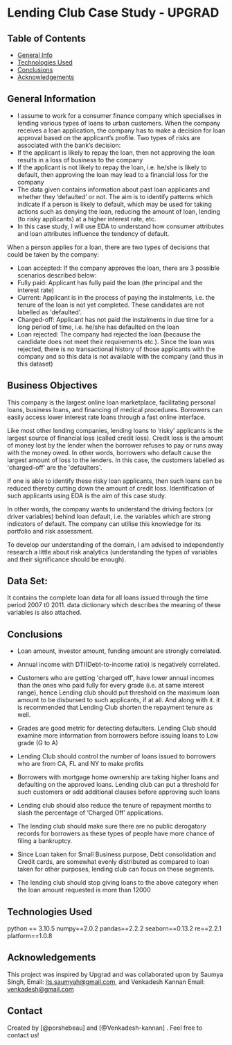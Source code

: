 # Lending Club Case Study - UPGRAD



## Table of Contents
* [General Info](#general-information)
* [Technologies Used](#technologies-used)
* [Conclusions](#conclusions)
* [Acknowledgements](#acknowledgements)

<!-- You can include any other section that is pertinent to your problem -->

## General Information
- I assume to work for a consumer finance company which specialises in lending various types of loans to urban customers. When the company receives a loan application, the company has to make a decision for loan approval based on the applicant’s profile. Two types of risks are associated with the bank’s decision:
-   If the applicant is likely to repay the loan, then not approving the loan results in a loss of business to the company
-   If the applicant is not likely to repay the loan, i.e. he/she is likely to default, then approving the loan may lead to a financial loss for the company
-   The data given contains information about past loan applicants and whether they ‘defaulted’ or not. The aim is to identify patterns which indicate if a person is likely to default, which may be used for taking actions such as denying the loan, reducing the amount of loan, lending (to risky applicants) at a higher interest rate, etc.
-   In this case study, I will use EDA to understand how consumer attributes and loan attributes influence the tendency of default.
    
When a person applies for a loan, there are two types of decisions that could be taken by the company:
  - Loan accepted: If the company approves the loan, there are 3 possible scenarios described below:
  - Fully paid: Applicant has fully paid the loan (the principal and the interest rate)
  - Current: Applicant is in the process of paying the instalments, i.e. the tenure of the loan is not yet completed. These candidates are not labelled as 'defaulted'.
  - Charged-off: Applicant has not paid the instalments in due time for a long period of time, i.e. he/she has defaulted on the loan 
  - Loan rejected: The company had rejected the loan (because the candidate does not meet their requirements etc.). Since the loan was rejected, there is no transactional history of those applicants with the company and so this data is not available with the company (and thus in this dataset)
 

## Business Objectives
This company is the largest online loan marketplace, facilitating personal loans, business loans, and financing of medical procedures. Borrowers can easily access lower interest rate loans through a fast online interface. 

Like most other lending companies, lending loans to ‘risky’ applicants is the largest source of financial loss (called credit loss). Credit loss is the amount of money lost by the lender when the borrower refuses to pay or runs away with the money owed. In other words, borrowers who default cause the largest amount of loss to the lenders. In this case, the customers labelled as 'charged-off' are the 'defaulters'. 

If one is able to identify these risky loan applicants, then such loans can be reduced thereby cutting down the amount of credit loss. Identification of such applicants using EDA is the aim of this case study.

In other words, the company wants to understand the driving factors (or driver variables) behind loan default, i.e. the variables which are strong indicators of default.  The company can utilise this knowledge for its portfolio and risk assessment. 

To develop our understanding of the domain, I am advised to independently research a little about risk analytics (understanding the types of variables and their significance should be enough).

## Data Set:
It contains the complete loan data for all loans issued through the time period 2007 t0 2011. data dictionary which describes the meaning of these variables is also attached.


## Conclusions
- Loan amount, investor amount, funding amount are strongly correlated.

- Annual income with DTI(Debt-to-income ratio) is negatively correlated.

- Customers who are getting 'charged off', have lower annual incomes than the ones who paid fully for every grade (i.e. at same interest range), hence Lending club should put threshold on the maximum loan amount to be disbursed to such applicants, if at all. And along with it. it is recommended that Lending Club shorten the repayment tenure as well.

- Grades are good metric for detecting defaulters. Lending Club should examine more information from borrowers before issuing loans to Low grade (G to A)

- Lending Club should control the number of loans issued to borrowers who are from CA, FL and NY to make profits

- Borrowers with mortgage home ownership are taking higher loans and defaulting on the approved loans. Lending club can put a threshold for such customers or add additional clauses before approving such loans

- Lending club should also reduce the tenure of repayment months to slash the percentage of ‘Charged Off’ applications.

- The lending club should make sure there are no public derogatory records for borrowers as these types of people have more chance of filing a bankruptcy.

- Since Loan taken for Small Business purpose, Debt consolidation and Credit cards, are somewhat evenly distributed as compared to loan taken for other purposes, lending club can focus on these segments.

- The lending club should stop giving loans to the above category when the loan amount requested is more than 12000 


## Technologies Used
python == 3.10.5
numpy==2.0.2
pandas==2.2.2
seaborn==0.13.2
re==2.2.1
platform==1.0.8


## Acknowledgements
  This project was inspired by Upgrad and was collaborated upon by Saumya Singh, Email: its.saumyah@gmail.com, and Venkadesh Kannan Email: venkadesh@gmail.com

## Contact
Created by [@porshebeau] and [@Venkadesh-kannan] . Feel free to contact us!

